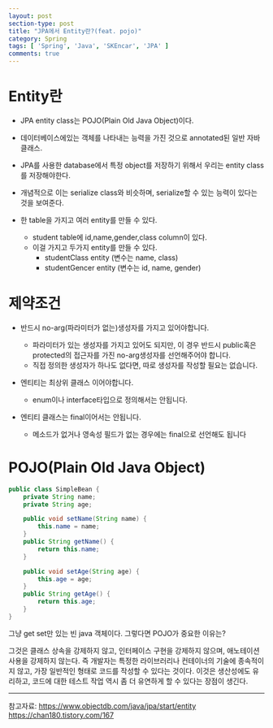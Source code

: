 ```yaml
---
layout: post
section-type: post
title: "JPA에서 Entity란?(feat. pojo)"
category: Spring
tags: [ 'Spring', 'Java', 'SKEncar', 'JPA' ]
comments: true
---
```


# Entity란
- JPA entity class는 POJO(Plain Old Java Object)이다.
- 데이터베이스에있는 객체를 나타내는 능력을 가진 것으로 annotated된 일반 자바 클래스.
- JPA를 사용한 database에서 특정 object를 저장하기 위해서 우리는 entity class를 저장해야한다.
- 개념적으로 이는 serialize class와 비슷하며, serialize할 수 있는 능력이 있다는 것을 보여준다.


- 한 table을 가지고 여러 entity를 만들 수 있다.
  - student table에 id,name,gender,class column이 있다.
  - 이걸 가지고 두가지 entity를 만들 수 있다.
    - studentClass entity (변수는 name, class)
    - studentGencer entity (변수는 id, name, gender)


# 제약조건
- 반드시 no-arg(파라미터가 없는)생성자를 가지고 있어야합니다.
  - 파라미터가 있는 생성자를 가지고 있어도 되지만, 이 경우 반드시 public혹은 protected의 접근자를 가진 no-arg생성자를 선언해주어야 합니다.
  - 직접 정의한 생성자가 하나도 없다면, 따로 생성자를 작성할 필요는 없습니다.

- 엔티티는 최상위 클래스 이어야합니다.
  - enum이나 interface타입으로 정의해서는 안됩니다.

- 엔티티 클래스는 final이어서는 안됩니다.
  - 메소드가 없거나 영속성 필드가 없는 경우에는 final으로 선언해도 됩니다

# POJO(Plain Old Java Object)

``` java
public class SimpleBean {
    private String name;
    private String age;

    public void setName(String name) {
        this.name = name;
    }
    public String getName() {
        return this.name;
    }

    public void setAge(String age) {
        this.age = age;
    }
    public String getAge() {
        return this.age;
    }
}
```

그냥 get set만 있는 빈 java 객체이다.
그렇다면 POJO가 중요한 이유는?

그것은 클래스 상속을 강제하지 않고, 인터페이스 구현을 강제하지 않으며, 애노테이션 사용을 강제하지 않는다.
즉 개발자는 특정한 라이브러리나 컨테이너의 기술에 종속적이지 않고, 가장 일반적인 형태로 코드를 작성할 수 있다는 것이다.
이것은 생산성에도 유리하고, 코드에 대한 테스트 작업 역시 좀 더 유연하게 할 수 있다는 장점이 생긴다.



---
참고자료:
https://www.objectdb.com/java/jpa/start/entity
https://chan180.tistory.com/167
